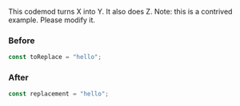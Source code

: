 This codemod turns X into Y. It also does Z.
Note: this is a contrived example. Please modify it.

### Before

```ts
const toReplace = "hello";
```

### After

```ts
const replacement = "hello";
```

